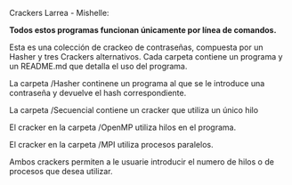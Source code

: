 Crackers Larrea - Mishelle:

**Todos estos programas funcionan únicamente por línea de comandos.**

Esta es una colección de crackeo de contraseñas, compuesta por un Hasher y tres Crackers alternativos. Cada carpeta contiene un programa y un README.md que detalla el uso del programa.

La carpeta /Hasher continene un programa al que se le introduce una contraseña y devuelve el hash correspondiente.

La carpeta /Secuencial contiene un cracker que utiliza un único hilo

El cracker en la carpeta /OpenMP utiliza hilos en el programa.

El cracker en la carpeta /MPI utiliza procesos paralelos.

Ambos crackers permiten a le usuarie introducir el numero de hilos o de procesos que desea utilizar.


